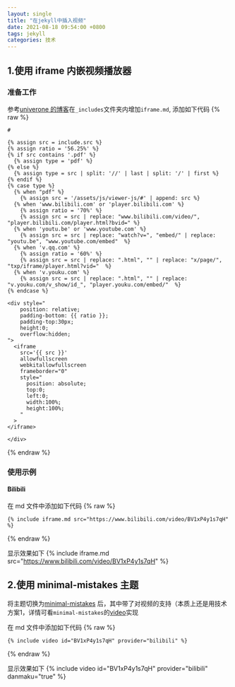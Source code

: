 ```yaml
---
layout: single
title: "在jekyll中插入视频"
date: 2021-08-18 09:54:00 +0800
tags: jekyll
categories: 技术
---
```


## 1.使用 iframe 内嵌视频播放器

### 准备工作

参考[univerone 的博客](https://wechaty.js.org/2020/08/24/add-video-to-wechaty-blog/)在`_includes`文件夹内增加`iframe.md`, 添加如下代码
{% raw %}

```liquid
#

{% assign src = include.src %}
{% assign ratio = '56.25%' %}
{% if src contains '.pdf' %}
  {% assign type = 'pdf' %}
{% else %}
  {% assign type = src | split: '//' | last | split: '/' | first %}
{% endif %}
{% case type %}
  {% when "pdf" %}
    {% assign src = '/assets/js/viewer-js/#' | append: src %}
  {% when 'www.bilibili.com' or 'player.bilibili.com' %}
    {% assign ratio = '70%' %}
    {% assign src = src | replace: "www.bilibili.com/video/", "player.bilibili.com/player.html?bvid=" %}
  {% when 'youtu.be' or 'www.youtube.com' %}
    {% assign src = src | replace: "watch?v=", "embed/" | replace: "youtu.be", "www.youtube.com/embed"  %}
  {% when 'v.qq.com' %}
    {% assign ratio = '60%' %}
    {% assign src = src | replace: ".html", "" | replace: "x/page/", "txp/iframe/player.html?vid="  %}
  {% when 'v.youku.com' %}
    {% assign src = src | replace: ".html", "" | replace: "v.youku.com/v_show/id_", "player.youku.com/embed/"  %}
{% endcase %}

<div style="
    position: relative;
    padding-bottom: {{ ratio }};
    padding-top:30px;
    height:0;
    overflow:hidden;
">
  <iframe
    src='{{ src }}'
    allowfullscreen
    webkitallowfullscreen
    frameborder="0"
    style="
      position: absolute;
      top:0;
      left:0;
      width:100%;
      height:100%;
    "
  >
</iframe>

</div>
```

{% endraw %}

### 使用示例

#### Bilibili

在 md 文件中添加如下代码
{% raw %}

```liquid
{% include iframe.md src="https://www.bilibili.com/video/BV1xP4y1s7qH" %}
```

{% endraw %}

显示效果如下
{% include iframe.md src="https://www.bilibili.com/video/BV1xP4y1s7qH" %}

## 2.使用 minimal-mistakes 主题

将主题切换为[minimal-mistakes](https://mmistakes.github.io/minimal-mistakes/docs/quick-start-guide/) 后，其中带了对视频的支持（本质上还是用技术方案1，详情可看`minimal-mistakes`的[video](https://github.com/mmistakes/minimal-mistakes/blob/master/_includes/video)实现

在 md 文件中添加如下代码
{% raw %}

```liquid
{% include video id="BV1xP4y1s7qH" provider="bilibili" %}

```

{% endraw %}

显示效果如下
{% include video id="BV1xP4y1s7qH" provider="bilibili" danmaku="true" %}

